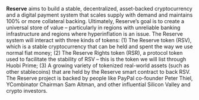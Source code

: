 **Reserve** aims to build a stable, decentralized, asset-backed cryptocurrency and a digital payment system that scales supply with demand and maintains 100% or more collateral backing. Ultimately, Reserve’s goal is to create a universal store of value – particularly in regions with unreliable banking infrastructure and regions where hyperinflation is an issue. The Reserve system will interact with three kinds of tokens: (1) The Reserve token (RSV), which is a stable cryptocurrency that can be held and spent the way we use normal fiat money; (2) The Reserve Rights token (RSR), a protocol token used to facilitate the stability of RSV – this is the token we will list through Huobi Prime; (3) A growing variety of tokenized real-world assets (such as other stablecoins) that are held by the Reserve smart contract to back RSV. The Reserve project is backed by people like PayPal co-founder Peter Thiel, YCombinator Chairman Sam Altman, and other influential Silicon Valley and crypto investors.

